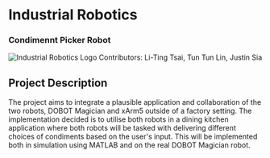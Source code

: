 # Industrial Robotics
### **Condimennt Picker Robot**
![Industrial Robotics Logo](https://user-images.githubusercontent.com/114462972/196307132-19465e11-1b34-4f45-9e88-00a31518239f.png)
Contributors: Li-Ting Tsai, Tun Tun Lin, Justin Sia

## Project Description
The project aims to integrate a plausible application and collaboration of the two robots, DOBOT Magician and xArm5 outside of a factory setting. The implementation decided is to utilise both robots in a dining kitchen application where both robots will be tasked with delivering different choices of condiments based on the user's input. This will be implemented both in simulation using MATLAB and on the real DOBOT Magician robot.
